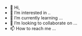 - 👋 Hi,
- 👀 I’m interested in ..
- 🌱 I’m currently learning ... 
- 💞️ I’m looking to collaborate on ... 
- 📫 How to reach me ...

<!---
Cthe-Github/Cthe-Github is a ✨ special ✨ repository because its `README.md` (this file) appears on your GitHub profile.
You can click the Preview link to take a look at your changes.
--->
